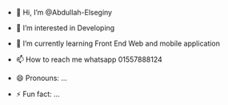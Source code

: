 - 👋 Hi, I’m @Abdullah-Elseginy
- 👀 I’m interested in Developing 
- 🌱 I’m currently learning Front End Web and mobile application 

- 📫 How to reach me whatsapp 01557888124
- 😄 Pronouns: ...
- ⚡ Fun fact: ...

<!---
Abdullah-Elseginy/Abdullah-Elseginy is a ✨ special ✨ repository because its `README.md` (this file) appears on your GitHub profile.
You can click the Preview link to take a look at your changes.
--->
